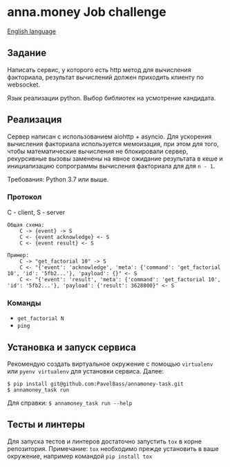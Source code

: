 # anna.money Job challenge

[English language](README.md)

## Задание

Написать сервис, у которого  есть http метод для вычисления факториала,
результат вычислений должен приходить клиенту по websocket.

Язык реализации python. Выбор библиотек на усмотрение кандидата.


## Реализация

Сервер написан с использованием aiohttp + asyncio. Для ускорения вычисления факториала используется мемоизация,
при этом для того, чтобы математические вычисления не блокировали сервер, рекурсивные вызовы заменены на явное
ожидание результата в кеше и инициализацию сопрограммы вычисления факториала для для `n - 1`.

Требования: Python 3.7 или выше.

### Протокол

C - client, S - server

```
Общая схема:
    C -> {event} -> S
    C <- {event acknowledge} <- S
    C <- {event result} <- S

Пример:
    C -> "get_factorial 10" -> S
    C <- "{'event': 'acknowledge', 'meta': {'command': 'get_factorial 10', 'id': '5fb2...'}, 'payload': {}" <- S
    C <- "{'event': 'result', 'meta': {'command': 'get_factorial 10', 'id': '5fb2...'}, 'payload': {'result': 3628800}" <- S
```

### Команды
* `get_factorial N`
* `ping`


## Установка и запуск сервиса
Рекомендую создать виртуальное окружение с помощью `virtualenv` или `pyenv virtualenv` для установки сервиса. Далее:

```
$ pip install git@github.com:PavelBass/annamoney-task.git
$ annamoney_task run
```

Для справки: `$ annamoney_task run --help`


## Тесты и линтеры

Для запуска тестов и линтеров достаточно запустить `tox` в корне репозитория.
Примечание: `tox` необходимо прежде установить в ваше окружение, например командой
`pip install tox`
